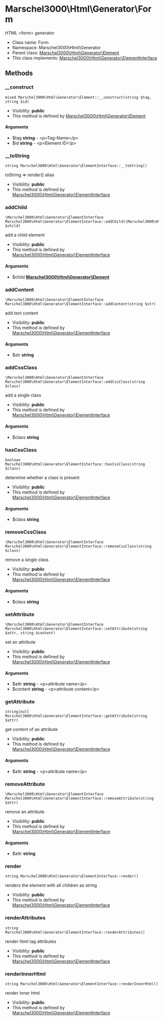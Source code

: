 Marschel3000\Html\Generator\Form
===============

HTML &lt;form&gt; generator




* Class name: Form
* Namespace: Marschel3000\Html\Generator
* Parent class: [Marschel3000\Html\Generator\Element](Marschel3000-Html-Generator-Element.md)
* This class implements: [Marschel3000\Html\Generator\ElementInterface](Marschel3000-Html-Generator-ElementInterface.md)






Methods
-------


### __construct

    mixed Marschel3000\Html\Generator\Element::__construct(string $tag, string $id)





* Visibility: **public**
* This method is defined by [Marschel3000\Html\Generator\Element](Marschel3000-Html-Generator-Element.md)


#### Arguments
* $tag **string** - &lt;p&gt;Tag-Name&lt;/p&gt;
* $id **string** - &lt;p&gt;Element ID&lt;/p&gt;



### __toString

    string Marschel3000\Html\Generator\ElementInterface::__toString()

toString => render() alias



* Visibility: **public**
* This method is defined by [Marschel3000\Html\Generator\ElementInterface](Marschel3000-Html-Generator-ElementInterface.md)




### addChild

    \Marschel3000\Html\Generator\ElementInterface Marschel3000\Html\Generator\ElementInterface::addChild(\Marschel3000\Html\Generator\Element $child)

add a child element



* Visibility: **public**
* This method is defined by [Marschel3000\Html\Generator\ElementInterface](Marschel3000-Html-Generator-ElementInterface.md)


#### Arguments
* $child **[Marschel3000\Html\Generator\Element](Marschel3000-Html-Generator-Element.md)**



### addContent

    \Marschel3000\Html\Generator\ElementInterface Marschel3000\Html\Generator\ElementInterface::addContent(string $str)

add text content



* Visibility: **public**
* This method is defined by [Marschel3000\Html\Generator\ElementInterface](Marschel3000-Html-Generator-ElementInterface.md)


#### Arguments
* $str **string**



### addCssClass

    \Marschel3000\Html\Generator\ElementInterface Marschel3000\Html\Generator\ElementInterface::addCssClass(string $class)

add a single class



* Visibility: **public**
* This method is defined by [Marschel3000\Html\Generator\ElementInterface](Marschel3000-Html-Generator-ElementInterface.md)


#### Arguments
* $class **string**



### hasCssClass

    boolean Marschel3000\Html\Generator\ElementInterface::hasCssClass(string $class)

determine whether a class is present



* Visibility: **public**
* This method is defined by [Marschel3000\Html\Generator\ElementInterface](Marschel3000-Html-Generator-ElementInterface.md)


#### Arguments
* $class **string**



### removeCssClass

    \Marschel3000\Html\Generator\ElementInterface Marschel3000\Html\Generator\ElementInterface::removeCssClass(string $class)

remove a single class



* Visibility: **public**
* This method is defined by [Marschel3000\Html\Generator\ElementInterface](Marschel3000-Html-Generator-ElementInterface.md)


#### Arguments
* $class **string**



### setAttribute

    \Marschel3000\Html\Generator\ElementInterface Marschel3000\Html\Generator\ElementInterface::setAttribute(string $attr, string $content)

set an attribute



* Visibility: **public**
* This method is defined by [Marschel3000\Html\Generator\ElementInterface](Marschel3000-Html-Generator-ElementInterface.md)


#### Arguments
* $attr **string** - &lt;p&gt;attribute name&lt;/p&gt;
* $content **string** - &lt;p&gt;attribute content&lt;/p&gt;



### getAttribute

    string|null Marschel3000\Html\Generator\ElementInterface::getAttribute(string $attr)

get content of an attribute



* Visibility: **public**
* This method is defined by [Marschel3000\Html\Generator\ElementInterface](Marschel3000-Html-Generator-ElementInterface.md)


#### Arguments
* $attr **string** - &lt;p&gt;attribute name&lt;/p&gt;



### removeAttribute

    \Marschel3000\Html\Generator\ElementInterface Marschel3000\Html\Generator\ElementInterface::removeAttribute(string $attr)

remove an attribute



* Visibility: **public**
* This method is defined by [Marschel3000\Html\Generator\ElementInterface](Marschel3000-Html-Generator-ElementInterface.md)


#### Arguments
* $attr **string**



### render

    string Marschel3000\Html\Generator\ElementInterface::render()

renders the element with all children as string



* Visibility: **public**
* This method is defined by [Marschel3000\Html\Generator\ElementInterface](Marschel3000-Html-Generator-ElementInterface.md)




### renderAttributes

    string Marschel3000\Html\Generator\ElementInterface::renderAttributes()

render html tag attributes



* Visibility: **public**
* This method is defined by [Marschel3000\Html\Generator\ElementInterface](Marschel3000-Html-Generator-ElementInterface.md)




### renderInnerHtml

    string Marschel3000\Html\Generator\ElementInterface::renderInnerHtml()

render inner html



* Visibility: **public**
* This method is defined by [Marschel3000\Html\Generator\ElementInterface](Marschel3000-Html-Generator-ElementInterface.md)



